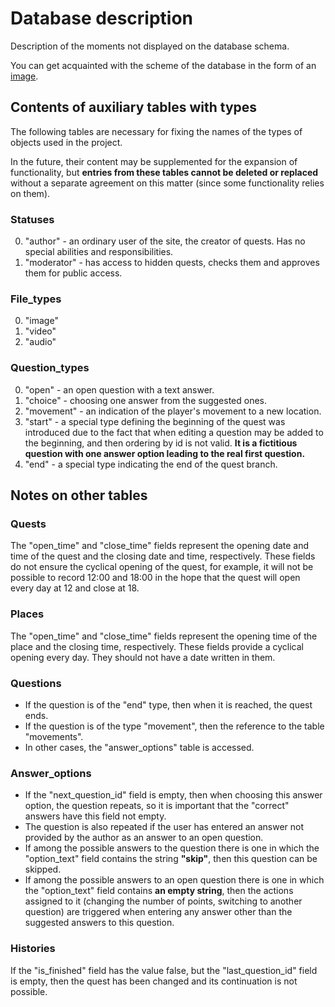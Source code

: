 # Database description
Description of the moments not displayed on the database schema.

You can get acquainted with the scheme of the database in the form of an [image](https://github.com/Quest-maker-team/quest-maker/blob/main/docs/image/db.png).

## Contents of auxiliary tables with types
The following tables are necessary for fixing the names of the types of objects used in the project.

In the future, their content may be supplemented for the expansion of functionality, but <b>entries from these tables cannot be deleted or replaced</b> without a separate agreement on this matter (since some functionality relies on them).

### Statuses
0. "author" - an ordinary user of the site, the creator of quests. Has no special abilities and responsibilities.
1. "moderator" - has access to hidden quests, checks them and approves them for public access.

### File_types
0. "image"
1. "video"
2. "audio"

### Question_types
0. "open" - an open question with a text answer.
1. "choice" - choosing one answer from the suggested ones.
2. "movement" - an indication of the player's movement to a new location.
3. "start" - a special type defining the beginning of the quest was introduced due to the fact that when editing a question may be added to the beginning, and then ordering by id is not valid. <b>It is a fictitious question with one answer option leading to the real first question.</b>
4. "end" - a special type indicating the end of the quest branch.

## Notes on other tables

### Quests
The "open_time" and "close_time" fields represent the opening date and time of the quest and the closing date and time, respectively. These fields do not ensure the cyclical opening of the quest, for example, it will not be possible to record 12:00 and 18:00 in the hope that the quest will open every day at 12 and close at 18.

### Places
The "open_time" and "close_time" fields represent the opening time of the place and the closing time, respectively. These fields provide a cyclical opening every day. They should not have a date written in them.

### Questions
+ If the question is of the "end" type, then when it is reached, the quest ends.
+ If the question is of the type "movement", then the reference to the table "movements".
+ In other cases, the "answer_options" table is accessed.

### Answer_options
+ If the "next_question_id" field is empty, then when choosing this answer option, the question repeats, so it is important that the "correct" answers have this field not empty.
+ The question is also repeated if the user has entered an answer not provided by the author as an answer to an open question.
+ If among the possible answers to the question there is one in which the "option_text" field contains the string <b>"skip"</b>, then this question can be skipped.
+ If among the possible answers to an open question there is one in which the "option_text" field contains <b>an empty string</b>, then the actions assigned to it (changing the number of points, switching to another question) are triggered when entering any answer other than the suggested answers to this question.

### Histories
If the "is_finished" field has the value false, but the "last_question_id" field is empty, then the quest has been changed and its continuation is not possible.
